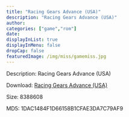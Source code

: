 ```yaml
---
title: "Racing Gears Advance (USA)"
description: "Racing Gears Advance (USA)"
author: 
categories: ["game","rom"]
date: 
displayInList: true
displayInMenu: false
dropCap: false
featuredImage: /img/miss/gamemiss.jpg
---
```


Description: Racing Gears Advance (USA)

Download: <a style="text-decoration:underline;" href="https://mega.nz/#!nSASGayJ!nT780Io7TIPL2M7Yqe7pWdLrkW3SYuFH_dZzuErqUXI" target = "_blank" rel = "nofollow" > Racing Gears Advance (USA)</a>

Size: 8388608

MD5: 1DAC1484F1D66158B1CFAE3DA7C79AF9

